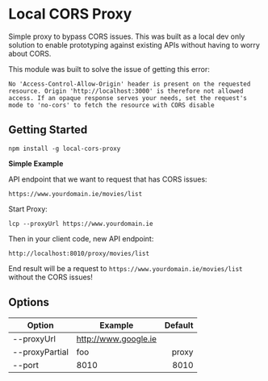 # Local CORS Proxy

Simple proxy to bypass CORS issues. This was built as a local dev only solution to enable prototyping against existing APIs without having to worry about CORS.

This module was built to solve the issue of getting this error:

```
No 'Access-Control-Allow-Origin' header is present on the requested resource. Origin 'http://localhost:3000' is therefore not allowed access. If an opaque response serves your needs, set the request's mode to 'no-cors' to fetch the resource with CORS disable
```

## Getting Started

```
npm install -g local-cors-proxy
```

**Simple Example**

API endpoint that we want to request that has CORS issues:

```
https://www.yourdomain.ie/movies/list
```

Start Proxy:

```
lcp --proxyUrl https://www.yourdomain.ie
```

Then in your client code, new API endpoint:

```
http://localhost:8010/proxy/movies/list
```

End result will be a request to `https://www.yourdomain.ie/movies/list` without the CORS issues!

## Options

| Option         | Example              | Default |
| -------------- | -------------------- | ------: |
| --proxyUrl     | http://www.google.ie |         |
| --proxyPartial | foo                  |   proxy |
| --port         | 8010                 |    8010 |
